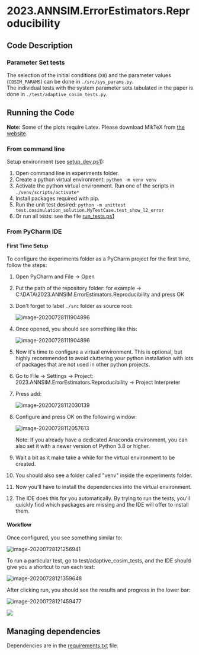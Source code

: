 # 2023.ANNSIM.ErrorEstimators.Reproducibility

## Code Description

### Parameter Set tests

The selection of the initial conditions (`X0`) and the parameter values (`COSIM_PARAMS`) can be done in `./src/sys_params.py`.  
The individual tests with the system parameter sets tabulated in the paper is done in `./test/adaptive_cosim_tests.py`.



## Running the Code

**Note:** Some of the plots require Latex. Please download MikTeX from [the website](https://miktex.org/download).

### From command line

Setup environment (see [setup_dev.ps1](experiments\setup_dev.ps1)):
1. Open command line in experiments folder.
2. Create a python virtual environment: `python -m venv venv`
3. Activate the python virtual environment. Run one of the scripts in  `./venv/scripts/activate*`
4. Install packages required with pip.
5. Run the unit test desired:  `python -m unittest test.cosimulation_solution.MyTestCase.test_show_l2_error`
6. Or run all tests: see the file [run_tests.ps1](experiments\run_tests.ps1) 

### From PyCharm IDE

#### First Time Setup

To configure the experiments folder as a PyCharm project for the first time, follow the steps:

1. Open PyCharm and File -> Open
2. Put the path of the repository folder: for example -> C:\DATA\2023.ANNSIM.ErrorEstimators.Reproducibility and press OK
3. Don't forget to label `./src` folder as source root:

	![image-20200728111904896](assets/source_folder.png)

4. Once opened, you should see something like this:
   
   ![image-20200728111904896](assets/project_tree.png)

5. Now it's time to configure a virtual environment. This is optional, but highly recommended to avoid cluttering your python installation with lots of packages that are not used in other python projects.
6. Go to File -> Settings -> Project: 2023.ANNSIM.ErrorEstimators.Reproducibility -> Project Interpreter
7. Press add:
   
   ![image-20200728112030139](assets/interpreter_settings.png)

8. Configure and press OK on the following window:

   ![image-20200728112057613](assets/set_interpreter.png)

   Note: If you already have a dedicated Anaconda environment, you can also set it with a newer version of Python 3.8 or higher.

9. Wait a bit as it make take a while for the virtual environment to be created.

10. You should also see a folder called "venv" inside the experiments folder.
11. Now you'll have to install the dependencies into the virtual environment.
12. The IDE does this for you automatically. By trying to run the tests, you'll quickly find which packages are missing and the IDE will offer to install them.

#### Workflow

Once configured, you see something similar to:

![image-20200728121256941](assets/tests_tree.png)



To run a particular test, go to test/adaptive_cosim_tests, and the IDE should give you a shortcut to run each test:

![image-20200728121359648](assets/running_tests.png)



After clicking run, you should see the results and progress in the lower bar:

![image-20200728121459477](assets/progress_bar.png)

![](assets/results.png)


## Managing dependencies

Dependencies are in the [requirements.txt](experiments\requirements.txt) file. 


